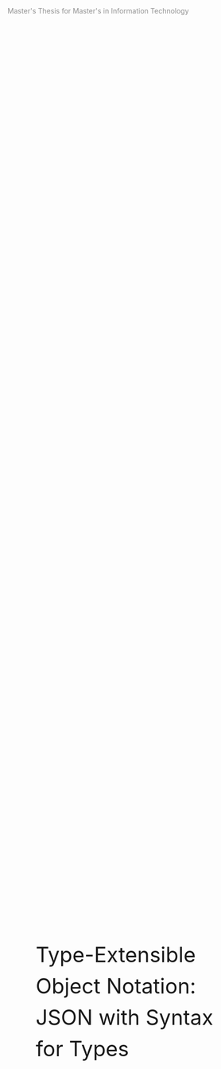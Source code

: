 <div style="page-break-after: always">
</div>

<!--Title------------------------------>

<div style="
    display: flex;
    flex-direction: column;
    justify-content: space-between;
    width: 100%;
    height: 100vh;
">
    <div style="
        display: flex;
        justify-content: space-between;
    ">
        <div style="color: rgb(145, 145, 145)">
            Master's Thesis for Master's in Information Technology
        </div>
        <div class="name"></div>
    </div>
    <div style="
        display: flex;
        justify-content: space-between;
        align-items: center;
        padding: 1.5cm;
    ">
        <div style="
            font-size: 3em;
            line-height: 1.5em;
        ">
            Type-Extensible Object Notation:
            <br>
            JSON with Syntax for Types
        </div>
    </div>
    <div style="
        display: flex;
        justify-content: space-between;
    ">
        <i style="color: rgb(195, 195, 195)">
            https://github.com/thorlindberg/thesis
        </i>
        <div class="date"></div>
    </div>
</div>

<div style="page-break-after: always">
</div>

<!--Test-Driven Development--------->

<div style="
    display: flex;
    flex-direction: column;
    justify-content: space-between;
    width: 100%;
    height: 100vh;
">
    <div style="
        display: flex;
        justify-content: space-between;
    ">
        <div style="color: rgb(145, 145, 145)">
            Test-Driven Development
        </div>
        <div class="name"></div>
    </div>
    <div style="
        display: flex;
        justify-content: space-between;
        align-items: center;
        padding: 1.5cm;
    ">
        <div style="width: 45%">
            <div style="font-size: 2em">
                Test-Driven Development
            </div>
            <br><br>
            Testing has implications not only for the approach to implementation, but also the structure of the code itself and the overall practices surrounding projects. As each feature needs to be developed on a foundation of demonstrable necessity, the process must be divided into small enough steps for testing to be possible. The testing of a smaller component in a large codebase is referred to as <code>unit tests</code>, as each component becomes a testable <code>unit</code>.
            <br><br>
            <ul>
                <li>
                    Execution time should be short, resulting in fast testing.
                </li>
                <li>
                    Tests should be executed in isolation from each other, resulting in unordered tests.
                </li>
                <li>
                    Use production data when applicable, and ensure data is readable and understandable.
                </li>
                <li>
                    Each test should represent a component of a larger overall goal with the project.
                </li>
            </ul>
        </div>
        <img style="width: 45%" src="
            http://www.plantuml.com/plantuml/svg/ZOzFIyH03CNl-HJv02xUPLdM_oT1zBXu29tG3fqcPP8gY-ntTrgAKgoBSvlaz_BUsvjJzg5B0DP6wIbJXoaA-x5drEoD0cpDZubtK6dNgx3uNQHw13y1oxkXgdtCEaYurQGPFPDOkLJ0QVyjc_arpKSJdQVj2KwmlPmTuNMCXviSwyOtEppWTGX8w6oERx3yucOYNWP1RtWQMe5-JMRkYLf6AcNT4sFLaDHSbbTuUA2OYcwTMBUXcgAicCtpdmRt4aQBPpAxmC3ldBJlM1pDjRU_qowApWVEsFspuJdrckCoSgNYKGOkGM3F4eOkVG40
        ">
    </div>
    <div style="
        display: flex;
        justify-content: space-between;
    ">
        <i style="color: rgb(195, 195, 195)">
            A recursive test-driven development cycle
        </i>
        <div class="date"></div>
    </div>
</div>

<div style="page-break-after: always">
</div>

<div style="
    display: flex;
    flex-direction: column;
    justify-content: space-between;
    width: 100%;
    height: 100vh;
">
    <div style="
        display: flex;
        justify-content: space-between;
    ">
        <div style="color: rgb(145, 145, 145)">
            Test-Driven Development
        </div>
        <div class="name"></div>
    </div>
    <div style="
        display: flex;
        justify-content: space-between;
        align-items: center;
        padding: 1.5cm;
    ">
        <div style="width: 45%">
            <div style="font-size: 2em">
                Unit and Acceptance Testing
            </div>
            <br><br>
            Phasellus aliquet convallis arcu in aliquam. Pellentesque lectus orci, vulputate a blandit eget, pretium vel lectus. Aenean ultricies augue at elit rhoncus, quis hendrerit erat egestas. Sed sit amet efficitur sem. Pellentesque euismod, odio eu imperdiet facilisis, mi tortor mattis arcu, a tincidunt sem mauris id est. Maecenas sollicitudin eros ut bibendum sagittis. Suspendisse mattis, risus et luctus lacinia, nisl neque dictum nibh, non hendrerit orci libero non nibh. Vestibulum ante ipsum primis in faucibus orci luctus et ultrices posuere cubilia curae; Sed volutpat, ex a sodales semper, turpis mauris accumsan erat, quis malesuada tellus mi non augue.
            <br><br>
            In ultrices dictum dui, quis lacinia mauris hendrerit ac. Donec malesuada viverra elementum. Cras erat turpis, euismod eu tempus vel, cursus non neque. Sed semper tellus bibendum mi consectetur aliquet. Suspendisse interdum auctor turpis sed ultrices. Vestibulum sollicitudin nisi at tellus dictum auctor vel sit amet tellus.
        </div>
        <div style="width: 45%">
<pre><code>{
    "valid": "true | false",
    "feedback": "string",
    "json": {
        "init": {},
        "data": {}
    }
}</code></pre>
            <img src="
                http://www.plantuml.com/plantuml/svg/RO_HIiOm38NlynIbtlxWfI13XWe-HrpIhLfJIJD5TEzkw-Psiq8BFTyvwMbV3DLUIXQ0hjXNuZjejyU8e-AR-mPNrpqEhq-QPw67dB8wKvJoZifYVrmoyMOzitzEqNYdKnodLBVjYVFKLGWqtD3kMM0z5-YkjwQmJl0Vc2BvM-TDPtO_Bc0gx2yh3CpqN6StNaoZZF-aVRIgHmqV9LfJbikX4HesxNWVUXPguLy0
            ">
        </div>
    </div>
    <div style="
        display: flex;
        justify-content: space-between;
    ">
        <i style="color: rgb(195, 195, 195)">
            Data structure for testing validation feature
        </i>
        <div class="date"></div>
    </div>
</div>

<div style="page-break-after: always">
</div>

<div style="
    display: flex;
    flex-direction: column;
    justify-content: space-between;
    width: 100%;
    height: 100vh;
">
    <div style="
        display: flex;
        justify-content: space-between;
    ">
        <div style="color: rgb(145, 145, 145)">
            Test-Driven Development
        </div>
        <div class="name"></div>
    </div>
    <div style="
        display: flex;
        justify-content: space-between;
        align-items: center;
        padding: 1.5cm;
    ">
        <div>
            <img style="height: 40%" src="
                http://www.plantuml.com/plantuml/svg/vP5FImCn4CNl-HGXNWksXoAK8aK5mOCUFBezJ3VPRZH_IZ9HY-ntTzCE2zNGaoB5m2xPlD_BpBvPH8I0oHgstpr7xnYRHzmQTSdorus6TG3BFnZlrnNKBxV19oUllV61Om0NDn2Kmvtkl5I4bl2tLgCQr5QlMzC_E3ZAhhEcaVM579YExTyTcvzJfsn_WqXEOnGp_ZJ0XrUBLp1QzW26f4Q7KgEKNFMbUrNWTgDu9IIWgWHl8NBjTbOUMmXAyhl7XtjUPIu3KjK60g3sBhjyMfd-M7mfaECKC-heGD5EOq4XDNT1QddbDZ91bKKHxDYtan4hrOAStvALlUJvoMGfKQaQI0QvRxZLqGBMRNzAUCIWtVel8dN9hbIWkaMI6izm9IRZIfnc_bOxRPCzvVmduoCO_H-DwMId1E__P4hJ8nIbGBES_kemQRTa7MCBvMGESxT9rdm2
            ">
            <img style="height: 40%" src="
                http://www.plantuml.com/plantuml/svg/xL9Dgzim4BphLmZr-g3nUuT2UPJG5leZwXvaQnshrOUHLabDyN_lAdO4AJRfgL0IGOAqEzePZMSVKGPCrh1vzprwnzXhnD701vPFdxKy16dvByPfVPJjZo_19wS-UUC3no1T76G0X-U-ymeMw1hyr6k4qktreJVqmt9Z_TQRhbFjErKm4vl_9_RwTb7AvWaYEOrHlETV2_Xwj3XAenK1EcaYF5ttEW3L43UrXNRaXsk1-uxZE02lXP88jU2zZ7m8Ve208rMjTzXJcN1MHoknxK5ThaGCsXrg8VvWoiOIIz5M5l5gNEtaTPPGkgk8J9prksGR28LtTTPOHcs3e9F9P4NL9d3Q9fdTkKrZwTassKppT0CfVrwGpzkAsArgKRvciIo2D-qb51HpDzuiQb7jQY7Ojf1oAdB-SMfF6djEqrE6xgZGWF4dldmFgbMFyDvbU7V_JMgh5wh8nX-1B_xculCZjtUPs-hbxu9RTj_OnDWUdChnE6-IDRy1
            ">
        </div>
    </div>
    <div style="
        display: flex;
        justify-content: space-between;
    ">
        <i style="color: rgb(195, 195, 195)">
            Unit tests for type declarations (top) and type instances (bottom)
        </i>
        <div class="date"></div>
    </div>
</div>

<div style="page-break-after: always">
</div>

<!--Type Semantics------------------->

<div style="
    display: flex;
    flex-direction: column;
    justify-content: space-between;
    width: 100%;
    height: 100vh;
">
    <div style="
        display: flex;
        justify-content: space-between;
    ">
        <div style="color: rgb(145, 145, 145)">
            Type Semantics
        </div>
        <div class="name"></div>
    </div>
    <div style="
        display: flex;
        justify-content: space-between;
        align-items: center;
        padding: 1.5cm;
    ">
        <div style="width: 45%">
            <div style="font-size: 2em">
                Type Semantics
            </div>
            <br><br>
            This project contributes to existing implementations of the JSON specification by proposing a grammar for explicit and extensible typing of values. This proposal is phrased as the <code>Type-Extensibe Object Notation</code> (TXON) which is a format that conforms completely to the JSON specification, and as such it maintains full compatibility with existing JSON encoders and decoders. The TXON format is paired with the <code>TXON.js</code> library written in JavaScript, to validate the functional implementation and its use in a data structure, by checking conformance to its embedded type system.
            <br><br>
            A TXON data structure must contain an "init" and "data" property to be validated, but this is not expected to cause issue as JSON structures typically branch from a "data" property at the root node. As such the format is extensibly adding information on types, while maintaining as much of the original structure as possible.
        </div>
        <div style="width: 45%">
<pre><code>{
    "init": {
        "required": "string", "optional?": "string",
        "object": { "required": "string", "optional?": "string" },
        "array": [ { "required": "string", "optional?": "string" } ],
        "regex": { "type": "regex", "match": [ "j", { "OneOrMore": "word" }, "y" ] },
        "enum": { "type": "string", "case": [ "january", "february", "march" ] }
    }
}</code></pre>
            <img src="
                http://www.plantuml.com/plantuml/svg/bP51JyCm38Nl-HMHpvMuemacGEA4zWFM7RpMj2cjKnnNeqBzxpJj645mMKx9UyzVdkHjK1HjWcTZDa77bkvCV3qvh0Gx-sdiV1wmU7iMFt3vw5ilLWKvz2Z4klZiIpf7_ukVQgUqk9EPpERc_8zP9y2nKxXDva7eVN12vQn2K75SGMR1z-eyOtkVoZz3_jXGiO2k0TWfGQ08ZhEvlvPX3mb5gAAFjKSEElQKGmolSXR53hMe5tLleO4iHdTCEtdnGZ5xybB6QXP6i8TV7Oc7xWyyAPX3WO4kSEG1POp6Antb-zwX5FL2lgp5R8dBkFel
            ">
        </div>
    </div>
    <div style="
        display: flex;
        justify-content: space-between;
    ">
        <i style="color: rgb(195, 195, 195)">
            Features of the Type Semantics
        </i>
        <div class="date"></div>
    </div>
</div>

<div style="page-break-after: always">
</div>

<div style="
    display: flex;
    flex-direction: column;
    justify-content: space-between;
    width: 100%;
    height: 100vh;
">
    <div style="
        display: flex;
        justify-content: space-between;
    ">
        <div style="color: rgb(145, 145, 145)">
            Type Semantics
        </div>
        <div class="name"></div>
    </div>
    <div style="
        display: flex;
        justify-content: space-between;
        align-items: center;
        padding: 1.5cm;
    ">
        <img src="
            http://www.plantuml.com/plantuml/svg/pLJ1JiCm3BtdAwPmhU28X2Oq0H8tJjpO3gR9ja3YL8a3cr3_dMMj8hIvWvv6fLPf_9ptdcjt5Wa29MT5jtgB7eMOHjfQVIlosuE1LG0t-HAJtNK7zVjZy0dLlRS-J2W0nWQ2Hjh7qIlTGpduvzgGBj6rMQtjxgQImMTTB9UglbO5quhksOhfLQzKT2V8kJHeo80rKOUvb3S_ZfQqRNJPERrR8a_W-6XFbp5x7fcBzPpFgdYiCsXSSXcAoRtgC0Y4pT-0IYyXMSh03x1faBa9lj61jeoFCLx6-ndlYVV5Gjjgw9lK43iVBmKnN1CMiX17RE84jzGRqXYDHxR4fPoNN4Vnklv9HvspneVpNecUMm71uMmRZ0HOwoD51SDtEe8hBbdjV1EsrQyaNLfaYyHdZP0uGYel-LmY1Di6J7nHVl9Yfb7bMTWlahFV
        ">
    </div>
    <div style="
        display: flex;
        justify-content: space-between;
    ">
        <i style="color: rgb(195, 195, 195)">
            Type Semantics from the Proposal
        </i>
        <div class="date"></div>
    </div>
</div>

<div style="page-break-after: always">
</div>

<div style="
    display: flex;
    flex-direction: column;
    justify-content: space-between;
    width: 100%;
    height: 100vh;
">
    <div style="
        display: flex;
        justify-content: space-between;
    ">
        <div style="color: rgb(145, 145, 145)">
            Type Semantics
        </div>
        <div class="name"></div>
    </div>
    <div style="
        display: flex;
        justify-content: space-between;
        align-items: center;
        padding: 1.5cm;
    ">
        <div style="width: 45%">
            <div style="font-size: 2em">
                Relational Type
            </div>
            <br><br>
            Phasellus aliquet convallis arcu in aliquam. Pellentesque lectus orci, vulputate a blandit eget, pretium vel lectus. Aenean ultricies augue at elit rhoncus, quis hendrerit erat egestas. Sed sit amet efficitur sem. Pellentesque euismod, odio eu imperdiet facilisis, mi tortor mattis arcu, a tincidunt sem mauris id est. Maecenas sollicitudin eros ut bibendum sagittis. Suspendisse mattis, risus et luctus lacinia, nisl neque dictum nibh, non hendrerit orci libero non nibh. Vestibulum ante ipsum primis in faucibus orci luctus et ultrices posuere cubilia curae; Sed volutpat, ex a sodales semper, turpis mauris accumsan erat, quis malesuada tellus mi non augue.
            <br><br>
            In ultrices dictum dui, quis lacinia mauris hendrerit ac. Donec malesuada viverra elementum. Cras erat turpis, euismod eu tempus vel, cursus non neque. Sed semper tellus bibendum mi consectetur aliquet. Suspendisse interdum auctor turpis sed ultrices. Vestibulum sollicitudin nisi at tellus dictum auctor vel sit amet tellus.
        </div>
        <div style="width: 45%">
<pre><code>{
    "init": {
        "required": "object",
        "optional?": "enum",
        "object": {
            "required": "string", "optional?": "string"
        },
        "enum": {
            "type": "string", "case": [ "january", "february", "march" ]
        }
    }
}</code></pre>
            <img src="
                http://www.plantuml.com/plantuml/svg/RP3FIiH03CRlUOeXvmNlikYYWWyX7h9jt9tQ9ZMJ8aNwxkwiTMgfFNM-FxyFSaXEvarI0TWd7rk-W_nwYdGowi8NXCltGDNxi-aWzQEsQi6D9FLaB7xrHMkUe__5Fy_H-UfECC7-Pjw1dmP6YOwtV_fe_354u_gYeXuRhXntYwkzHnLgxxFDCdIBESVNk0qokKKvuMw5AdBfJGKxpsoWFlQy1bQKil8Ii24PoCOill7HVlyxikgCuNLPAOU10qkTZ_yD
            ">
        </div>
    </div>
    <div style="
        display: flex;
        justify-content: space-between;
    ">
        <i style="color: rgb(195, 195, 195)">
            Relational type references other non-JSON type
        </i>
        <div class="date"></div>
    </div>
</div>

<div style="page-break-after: always">
</div>

<div style="
    display: flex;
    flex-direction: column;
    justify-content: space-between;
    width: 100%;
    height: 100vh;
">
    <div style="
        display: flex;
        justify-content: space-between;
    ">
        <div style="color: rgb(145, 145, 145)">
            Type Semantics
        </div>
        <div class="name"></div>
    </div>
    <div style="
        display: flex;
        justify-content: space-between;
        align-items: center;
        padding: 1.5cm;
    ">
        <div style="width: 45%">
            <div style="font-size: 2em">
                Optional Type
            </div>
            <br><br>
            Phasellus aliquet convallis arcu in aliquam. Pellentesque lectus orci, vulputate a blandit eget, pretium vel lectus. Aenean ultricies augue at elit rhoncus, quis hendrerit erat egestas. Sed sit amet efficitur sem. Pellentesque euismod, odio eu imperdiet facilisis, mi tortor mattis arcu, a tincidunt sem mauris id est. Maecenas sollicitudin eros ut bibendum sagittis. Suspendisse mattis, risus et luctus lacinia, nisl neque dictum nibh, non hendrerit orci libero non nibh. Vestibulum ante ipsum primis in faucibus orci luctus et ultrices posuere cubilia curae; Sed volutpat, ex a sodales semper, turpis mauris accumsan erat, quis malesuada tellus mi non augue.
            <br><br>
            In ultrices dictum dui, quis lacinia mauris hendrerit ac. Donec malesuada viverra elementum. Cras erat turpis, euismod eu tempus vel, cursus non neque. Sed semper tellus bibendum mi consectetur aliquet. Suspendisse interdum auctor turpis sed ultrices. Vestibulum sollicitudin nisi at tellus dictum auctor vel sit amet tellus.
        </div>
        <div style="width: 45%">
<pre><code>{
    "init": {
        "type": {
            "required": "string", "optional?": "string"
        }
    },
    "data": {
        "type": {
            "required": "Hello, World!"
        }
    }
}</code></pre>
            <img src="
                http://www.plantuml.com/plantuml/svg/bP31JiGm34Jl_egGSoNkg88AaE0FE5l4Ae5W5ySLgbRvzssRQjNLxcLpoymRZ-Kk6wfzPs60DjkKw16Mtsl4Nl7N7S3Dxna_VzvKHWulaaITAN8UK8bjzLa2RUWr_Fyh6grkWGBj_TO3DU4ZH_CFkxotQQ2zKbMblp4gXTdnsJHoxvjpGWQBmfYUTiY9A7M36l413MyjVQUKf74VeYdSNGo60j0HX-LyHm00
            ">
        </div>
    </div>
    <div style="
        display: flex;
        justify-content: space-between;
    ">
        <i style="color: rgb(195, 195, 195)">
        </i>
        <div class="date"></div>
    </div>
</div>

<div style="page-break-after: always">
</div>

<div style="
    display: flex;
    flex-direction: column;
    justify-content: space-between;
    width: 100%;
    height: 100vh;
">
    <div style="
        display: flex;
        justify-content: space-between;
    ">
        <div style="color: rgb(145, 145, 145)">
            Type Semantics
        </div>
        <div class="name"></div>
    </div>
    <div style="
        display: flex;
        justify-content: space-between;
        align-items: center;
        padding: 1.5cm;
    ">
        <div style="width: 45%">
            <div style="font-size: 2em">
                Regular Expression (RegEx)
            </div>
            <br><br>
            Phasellus aliquet convallis arcu in aliquam. Pellentesque lectus orci, vulputate a blandit eget, pretium vel lectus. Aenean ultricies augue at elit rhoncus, quis hendrerit erat egestas. Sed sit amet efficitur sem. Pellentesque euismod, odio eu imperdiet facilisis, mi tortor mattis arcu, a tincidunt sem mauris id est. Maecenas sollicitudin eros ut bibendum sagittis. Suspendisse mattis, risus et luctus lacinia, nisl neque dictum nibh, non hendrerit orci libero non nibh. Vestibulum ante ipsum primis in faucibus orci luctus et ultrices posuere cubilia curae; Sed volutpat, ex a sodales semper, turpis mauris accumsan erat, quis malesuada tellus mi non augue.
            <br><br>
            In ultrices dictum dui, quis lacinia mauris hendrerit ac. Donec malesuada viverra elementum. Cras erat turpis, euismod eu tempus vel, cursus non neque. Sed semper tellus bibendum mi consectetur aliquet. Suspendisse interdum auctor turpis sed ultrices. Vestibulum sollicitudin nisi at tellus dictum auctor vel sit amet tellus.
        </div>
        <div style="width: 45%">
<pre><code>{
    "init": {
        "regex": {
            "type": "regex",
            "match": [
                "My name is",
                { "OneOrMore": "word" },
                "and I am",
                { "OneOrMore": "digit" },
                "years old"
            ]
        }
    }
}</code></pre>
            <img src="
                http://www.plantuml.com/plantuml/svg/ZP71IWD138RlUOgGi-1TYXGLn4Ff0rWFeHEsexj9oKJgKlRTxQxBeBM7vfPytv_0pB84UxmNKu15YRwLUnYxfyoDSuT7m5CzyFRZsUrJqwErvXZEMlRieZ5njIIpUaa_x7B8H0SOO74xtu6V16NDGNU_ykJIo5STrV66ej_BXavaLcxEXOvZkvkCruegNlMet0dcSXOSwpZ6rofhNvdFHmxcYN3uBnDhmXVaxif5AJSvBc_gXRsWjOd-iBVQ3VNbO2cQnj_v1W00
            ">
        </div>
    </div>
    <div style="
        display: flex;
        justify-content: space-between;
    ">
        <i style="color: rgb(195, 195, 195)">
            RegEx in Swift 5.7: https://github.com/apple/swift-evolution/blob/main/proposals/0350-regex-type-overview.md
        </i>
        <div class="date"></div>
    </div>
</div>

<div style="page-break-after: always">
</div>

<div style="
    display: flex;
    flex-direction: column;
    justify-content: space-between;
    width: 100%;
    height: 100vh;
">
    <div style="
        display: flex;
        justify-content: space-between;
    ">
        <div style="color: rgb(145, 145, 145)">
            Type Semantics
        </div>
        <div class="name"></div>
    </div>
    <div style="
        display: flex;
        justify-content: space-between;
        align-items: center;
        padding: 1.5cm;
    ">
        <div style="width: 45%">
            <div style="font-size: 2em">
                Enumerated Type
            </div>
            <br><br>
            Phasellus aliquet convallis arcu in aliquam. Pellentesque lectus orci, vulputate a blandit eget, pretium vel lectus. Aenean ultricies augue at elit rhoncus, quis hendrerit erat egestas. Sed sit amet efficitur sem. Pellentesque euismod, odio eu imperdiet facilisis, mi tortor mattis arcu, a tincidunt sem mauris id est. Maecenas sollicitudin eros ut bibendum sagittis. Suspendisse mattis, risus et luctus lacinia, nisl neque dictum nibh, non hendrerit orci libero non nibh. Vestibulum ante ipsum primis in faucibus orci luctus et ultrices posuere cubilia curae; Sed volutpat, ex a sodales semper, turpis mauris accumsan erat, quis malesuada tellus mi non augue.
            <br><br>
            In ultrices dictum dui, quis lacinia mauris hendrerit ac. Donec malesuada viverra elementum. Cras erat turpis, euismod eu tempus vel, cursus non neque. Sed semper tellus bibendum mi consectetur aliquet. Suspendisse interdum auctor turpis sed ultrices. Vestibulum sollicitudin nisi at tellus dictum auctor vel sit amet tellus.
        </div>
        <div style="width: 45%">
<pre><code>{
    "init": {
        "date": {
            "month": {
                "type": "string", "case": [ "january", "february", "march" ]
            }
        }
    },
    "data": {
        "date": {
            "month": "january"
        }
    }
}</code></pre>
            <img src="
                http://www.plantuml.com/plantuml/svg/bP5DJiGm38NtFaNaTINsQ8H6WCGX61QcCTCCKsVak48Lojtflrhe1g-SzxwNnF8n6QbTKXI0GxBsoW_Gdvu3dPLgzmskgqSgFryqDkAVuZMgCoL9Dr8M6to9dYTq3_-gWl7WPiXmk9lUWJ61GOBX_IgFdepNogZMKQnQv8rrGcjlVCBEnMGQv8p57bLI6gbNS3k55vA6jCN2uGU_wzpNf6M5Vo9l6oN3jii5pCFGVyPRFl7xFiW0HnRVx-S7
            ">
        </div>
    </div>
    <div style="
        display: flex;
        justify-content: space-between;
    ">
        <i style="color: rgb(195, 195, 195)">
        </i>
        <div class="date"></div>
    </div>
</div>

<div style="page-break-after: always">
</div>

<!--Script---------------------------->

<script>

    var names = document.querySelectorAll(".name");
    for (var i = 0; i < names.length; i++) {
        names[i].style.color = "rgb(195, 195, 195)"
        names[i].innerHTML = "Type-Extensible Object Notation: JSON with Syntax for Types"
    }

    var dates = document.querySelectorAll(".date");
    for (var i = 0; i < dates.length; i++) {
        dates[i].style.color = "rgb(195, 195, 195)"
        dates[i].innerHTML = `${new Date().toLocaleString('en-US', {month: 'long'})} ${new Date().getDate()}. ${new Date().getFullYear()}`
    }

</script>
